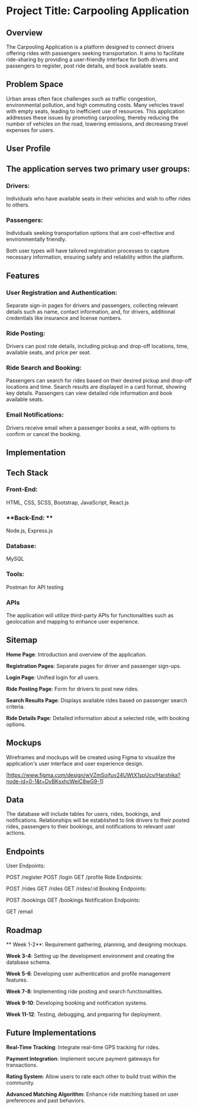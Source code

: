 # **Project Title: Carpooling Application**
## **Overview**

The Carpooling Application is a platform designed to connect drivers offering rides with passengers seeking transportation. It aims to facilitate ride-sharing by providing a user-friendly interface for both drivers and passengers to register, post ride details, and book available seats.

## **Problem Space**
Urban areas often face challenges such as traffic congestion, environmental pollution, and high commuting costs. Many vehicles travel with empty seats, leading to inefficient use of resources. This application addresses these issues by promoting carpooling, thereby reducing the number of vehicles on the road, lowering emissions, and decreasing travel expenses for users.

## **User Profile**

## **The application serves two primary user groups:**
### Drivers:
Individuals who have available seats in their vehicles and wish to offer rides to others.

### Passengers: 
Individuals seeking transportation options that are cost-effective and environmentally friendly.

Both user types will have tailored registration processes to capture necessary information, ensuring safety and reliability within the platform.

## **Features**

### **User Registration and Authentication:**
Separate sign-in pages for drivers and passengers, collecting relevant details such as name, contact information, and, for drivers, additional credentials like insurance and license numbers.

### **Ride Posting:** 
Drivers can post ride details, including pickup and drop-off locations, time, available seats, and price per seat.

### **Ride Search and Booking:** 
Passengers can search for rides based on their desired pickup and drop-off locations and time. Search results are displayed in a card format, showing key details. Passengers can view detailed ride information and book available seats.

### **Email Notifications:**
Drivers receive email when a passenger books a seat, with options to confirm or cancel the booking.



## **Implementation**

## **Tech Stack**

###  **Front-End:**
HTML, CSS, SCSS, Bootstrap, JavaScript, React.js

### **Back-End: **
Node.js, Express.js

### **Database:**
MySQL

### **Tools:**
Postman for API testing

### **APIs**

The application will utilize third-party APIs for functionalities such as geolocation and mapping to enhance user experience.

## **Sitemap**

**Home Page**: Introduction and overview of the application.

**Registration Pages**: Separate pages for driver and passenger sign-ups.

**Login Page**: Unified login for all users.

**Ride Posting Page**: Form for drivers to post new rides.

**Search Results Page**: Displays available rides based on passenger search criteria.

**Ride Details Page**: Detailed information about a selected ride, with booking options.



## **Mockups**

Wireframes and mockups will be created using Figma to visualize the application's user interface and user experience design.

[https://www.figma.com/design/wVZmSojfuv24UWtX1spUcy/Harshika?node-id=0-1&t=DvBKsxhcWeiC8wG9-1]

## **Data**

The database will include tables for users, rides, bookings, and notifications. Relationships will be established to link drivers to their posted rides, passengers to their bookings, and notifications to relevant user actions.

## **Endpoints**

User Endpoints:

POST /register
POST /login
GET /profile
Ride Endpoints:

POST /rides
GET /rides
GET /rides/:id
Booking Endpoints:

POST /bookings
GET /bookings
Notification Endpoints:

GET /email

## **Roadmap**
**
Week 1-2**: Requirement gathering, planning, and designing mockups.

**Week 3-4**: Setting up the development environment and creating the database schema.

**Week 5-6**: Developing user authentication and profile management features.

**Week 7-8**: Implementing ride posting and search functionalities.

**Week 9-10**: Developing booking and notification systems.

**Week 11-12**: Testing, debugging, and preparing for deployment.

## **Future Implementations**

**Real-Time Tracking**: Integrate real-time GPS tracking for rides.

**Payment Integration**: Implement secure payment gateways for transactions.

**Rating System**: Allow users to rate each other to build trust within the community.

**Advanced Matching Algorithm**: Enhance ride matching based on user preferences and past behaviors.
